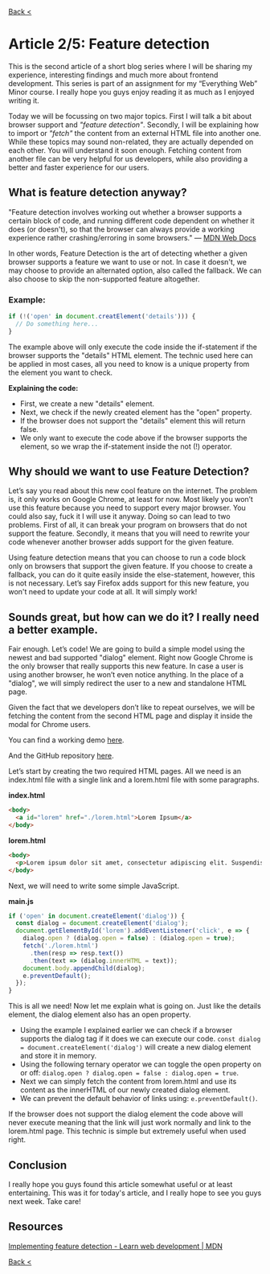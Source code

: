 [Back <](../README.md)

# Article 2/5: Feature detection

This is the second article of a short blog series where I will be sharing my experience, interesting findings and much more about frontend development. This series is part of an assignment for my “Everything Web” Minor course. I really hope you guys enjoy reading it as much as I enjoyed writing it.

Today we will be focussing on two major topics. First I will talk a bit about browser support and _"feature detection"_. Secondly, I will be explaining how to import or _"fetch"_ the content from an external HTML file into another one. While these topics may sound non-related, they are actually depended on each other. You will understand it soon enough. Fetching content from another file can be very helpful for us developers, while also providing a better and faster experience for our users.

## What is feature detection anyway?

"Feature detection involves working out whether a browser supports a certain block of code, and running different code dependent on whether it does (or doesn't), so that the browser can always provide a working experience rather crashing/erroring in some browsers." — [MDN Web Docs](https://developer.mozilla.org/en-US/docs/Learn/Tools_and_testing/Cross_browser_testing/Feature_detection)

In other words, Feature Detection is the art of detecting whether a given browser supports a feature we want to use or not. In case it doesn't, we may choose to provide an alternated option, also called the fallback. We can also choose to skip the non-supported feature altogether.

### Example:

```javascript
if (!('open' in document.creatElement('details'))) {
  // Do something here...
}
```

The example above will only execute the code inside the if-statement if the browser supports the "details" HTML element. The technic used here can be applied in most cases, all you need to know is a unique property from the element you want to check.

**Explaining the code:**

- First, we create a new "details" element.
- Next, we check if the newly created element has the "open" property.
- If the browser does not support the "details" element this will return false.
- We only want to execute the code above if the browser supports the element, so we wrap the if-statement inside the not (!) operator.

## Why should we want to use Feature Detection?

Let’s say you read about this new cool feature on the internet. The problem is, it only works on Google Chrome, at least for now. Most likely you won’t use this feature because you need to support every major browser. You could also say, fuck it I will use it anyway. Doing so can lead to two problems. First of all, it can break your program on browsers that do not support the feature. Secondly, it means that you will need to rewrite your code whenever another browser adds support for the given feature.

Using feature detection means that you can choose to run a code block only on browsers that support the given feature. If you choose to create a fallback, you can do it quite easily inside the else-statement, however, this is not necessary. Let’s say Firefox adds support for this new feature, you won't need to update your code at all. It will simply work!

## Sounds great, but how can we do it? I really need a better example.

Fair enough. Let’s code! We are going to build a simple model using the newest and bad supported "dialog" element. Right now Google Chrome is the only browser that really supports this new feature. In case a user is using another browser, he won’t even notice anything. In the place of a "dialog", we will simply redirect the user to a new and standalone HTML page.

Given the fact that we developers don’t like to repeat ourselves, we will be fetching the content from the second HTML page and display it inside the modal for Chrome users.

You can find a working demo [here](https://jamerrone.github.io/browser-technologies/opdracht2/modal/).

And the GitHub repository [here](https://github.com/Jamerrone/browser-technologies/tree/master/opdracht2/modal).

Let’s start by creating the two required HTML pages. All we need is an index.html file with a single link and a lorem.html file with some paragraphs.

**index.html**

```html
<body>
  <a id="lorem" href="./lorem.html">Lorem Ipsum</a>
</body>
```

**lorem.html**

```html
<body>
  <p>Lorem ipsum dolor sit amet, consectetur adipiscing elit. Suspendisse facilisis, eros ut fringilla accumsan, sem enim posuere metus, a ullamcorper justo dolor vel arcu. Nam eu vestibulum urna, eu porta lacus. Aliquam erat volutpat. Maecenas blandit tincidunt nisi sed tristique. Donec dui turpis, euismod quis accumsan et, ultrices eget magna. Vivamus semper, dolor sit amet ultricies vulputate, quam mauris ornare dolor, vel ultricies magna massa tristique nibh. Suspendisse vestibulum, libero vel bibendum cursus, diam justo facilisis eros, et interdum enim tellus non nunc. Nullam vehicula nunc eu ante convallis auctor. Orci varius natoque penatibus et magnis dis parturient montes, nascetur ridiculus mus.</p>
</body>
```

Next, we will need to write some simple JavaScript.

**main.js**

```javascript
if ('open' in document.createElement('dialog')) {
  const dialog = document.createElement('dialog');
  document.getElementById('lorem').addEventListener('click', e => {
    dialog.open ? (dialog.open = false) : (dialog.open = true);
    fetch('./lorem.html')
      .then(resp => resp.text())
      .then(text => (dialog.innerHTML = text));
    document.body.appendChild(dialog);
    e.preventDefault();
  });
}
```

This is all we need! Now let me explain what is going on. Just like the details element, the dialog element also has an open property.

- Using the example I explained earlier we can check if a browser supports the dialog tag if it does we can execute our code. `const dialog = document.createElement('dialog')` will create a new dialog element and store it in memory.
- Using the following ternary operator we can toggle the open property on or off: `dialog.open ? dialog.open = false : dialog.open = true`.
- Next we can simply fetch the content from lorem.html and use its content as the innerHTML of our newly created dialog element.
- We can prevent the default behavior of links using: `e.preventDefault()`.

If the browser does not support the dialog element the code above will never execute meaning that the link will just work normally and link to the lorem.html page. This technic is simple but extremely useful when used right.

## Conclusion

I really hope you guys found this article somewhat useful or at least entertaining. This was it for today's article, and I really hope to see you guys next week. Take care!

## Resources

[Implementing feature detection - Learn web development | MDN](https://developer.mozilla.org/en-US/docs/Learn/Tools_and_testing/Cross_browser_testing/Feature_detection)

[Back <](../README.md)